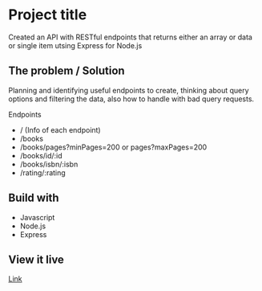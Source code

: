 # Project title

Created an API with RESTful endpoints that returns either an array or data or single item utsing Express for Node.js

## The problem / Solution

Planning and identifying useful endpoints to create, thinking about query options and filtering the data, also how to handle with bad query requests.

Endpoints
* / (Info of each endpoint)
* /books
* /books/pages?minPages=200 or pages?maxPages=200
* /books/id/:id
* /books/isbn/:isbn
* /rating/:rating

## Build with 

* Javascript
* Node.js
* Express

## View it live

[Link](https://express-api-books-demo.herokuapp.com)
